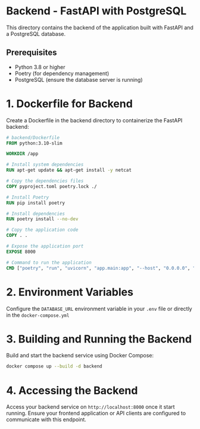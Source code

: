 # Backend - FastAPI with PostgreSQL

This directory contains the backend of the application built with FastAPI and a PostgreSQL database.

## Prerequisites

- Python 3.8 or higher
- Poetry (for dependency management)
- PostgreSQL (ensure the database server is running)

# 1. Dockerfile for Backend

Create a Dockerfile in the backend directory to containerize the FastAPI backend:

```dockerfile
# backend/Dockerfile
FROM python:3.10-slim

WORKDIR /app

# Install system dependencies
RUN apt-get update && apt-get install -y netcat

# Copy the dependencies files
COPY pyproject.toml poetry.lock ./

# Install Poetry
RUN pip install poetry

# Install dependencies
RUN poetry install --no-dev

# Copy the application code
COPY . .

# Expose the application port
EXPOSE 8000

# Command to run the application
CMD ["poetry", "run", "uvicorn", "app.main:app", "--host", "0.0.0.0", "--port", "8000"]
```

# 2. Environment Variables

Configure the `DATABASE_URL` environment variable in your `.env` file or directly in the `docker-compose.yml` 

# 3. Building and Running the Backend

Build and start the backend service using Docker Compose:

```bash
docker compose up --build -d backend
```

# 4. Accessing the Backend

Access your backend service on `http://localhost:8000` once it start running. 
Ensure your frontend application or API clients are configured to communicate with this endpoint.
